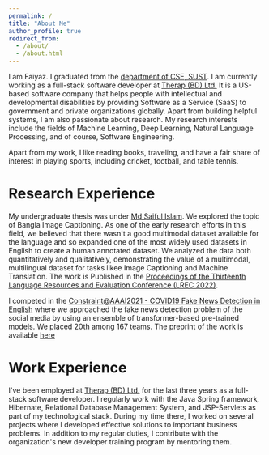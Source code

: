 ```yaml
---
permalink: /
title: "About Me"
author_profile: true
redirect_from: 
  - /about/
  - /about.html
---
```


I am Faiyaz. I graduated from the [department of CSE, SUST](https://www.sust.edu/d/cse). I am currently working as a full-stack software developer at [Therap (BD) Ltd.](https://therapbd.com/) It is a US-based software company that helps people with intellectual and developmental disabilities by providing Software as a Service (SaaS) to government and private organizations globally. Apart from building helpful systems, I am also passionate about research. My research interests include the fields of Machine Learning, Deep Learning, Natural Language Processing, and of course, Software Engineering. 

Apart from my work, I like reading books, traveling, and have a fair share of interest in playing sports, including cricket, football, and table tennis.

Research Experience
======
My undergraduate thesis was under [Md Saiful Islam](https://scholar.google.com/citations?user=tQT0OSAAAAAJ&hl=en). We explored the topic of Bangla Image Captioning. As one of the early research efforts in this field, we believed that there wasn't a good multimodal dataset available for the language and so expanded one of the most widely used datasets in English to create a human annotated dataset. We analyzed the data both quantitatively and qualitatively, demonstrating the value of a multimodal, multilingual dataset for tasks likee Image Captioning and Machine Translation. The work is Published in the [Proceedings of the Thirteenth Language Resources and Evaluation Conference (LREC 2022)](https://aclanthology.org/2022.lrec-1.740/).

I competed in the [Constraint@AAAI2021 - COVID19 Fake News Detection in English](https://competitions.codalab.org/competitions/26655) where we approached the fake news detection problem of the social media by using an ensemble of transformer-based pre-trained models. We placed 20th among 167 teams. The preprint of the work is available [here](https://arxiv.org/abs/2101.12027)

Work Experience
======
I've been employed at [Therap (BD) Ltd.](https://therapbd.com/) for the last three years as a full-stack software developer. I regularly work with the Java Spring framework, Hibernate, Relational Database Management System, and JSP-Servlets as part of my technological stack. During my time there, I worked on several projects where I developed effective solutions to important business problems. In addition to my regular duties, I contribute with the organization's new developer training program by mentoring them.

<!-- Getting started
======
1. Register a GitHub account if you don't have one and confirm your e-mail (required!)
1. Fork [this repository](https://github.com/academicpages/academicpages.github.io) by clicking the "fork" button in the top right. 
1. Go to the repository's settings (rightmost item in the tabs that start with "Code", should be below "Unwatch"). Rename the repository "[your GitHub username].github.io", which will also be your website's URL.
1. Set site-wide configuration and create content & metadata (see below -- also see [this set of diffs](http://archive.is/3TPas) showing what files were changed to set up [an example site](https://getorg-testacct.github.io) for a user with the username "getorg-testacct")
1. Upload any files (like PDFs, .zip files, etc.) to the files/ directory. They will appear at https://[your GitHub username].github.io/files/example.pdf.  
1. Check status by going to the repository settings, in the "GitHub pages" section

Site-wide configuration
------
The main configuration file for the site is in the base directory in [_config.yml](https://github.com/academicpages/academicpages.github.io/blob/master/_config.yml), which defines the content in the sidebars and other site-wide features. You will need to replace the default variables with ones about yourself and your site's github repository. The configuration file for the top menu is in [_data/navigation.yml](https://github.com/academicpages/academicpages.github.io/blob/master/_data/navigation.yml). For example, if you don't have a portfolio or blog posts, you can remove those items from that navigation.yml file to remove them from the header. 

Create content & metadata
------
For site content, there is one markdown file for each type of content, which are stored in directories like _publications, _talks, _posts, _teaching, or _pages. For example, each talk is a markdown file in the [_talks directory](https://github.com/academicpages/academicpages.github.io/tree/master/_talks). At the top of each markdown file is structured data in YAML about the talk, which the theme will parse to do lots of cool stuff. The same structured data about a talk is used to generate the list of talks on the [Talks page](https://academicpages.github.io/talks), each [individual page](https://academicpages.github.io/talks/2012-03-01-talk-1) for specific talks, the talks section for the [CV page](https://academicpages.github.io/cv), and the [map of places you've given a talk](https://academicpages.github.io/talkmap.html) (if you run this [python file](https://github.com/academicpages/academicpages.github.io/blob/master/talkmap.py) or [Jupyter notebook](https://github.com/academicpages/academicpages.github.io/blob/master/talkmap.ipynb), which creates the HTML for the map based on the contents of the _talks directory).

**Markdown generator**

I have also created [a set of Jupyter notebooks](https://github.com/academicpages/academicpages.github.io/tree/master/markdown_generator
) that converts a CSV containing structured data about talks or presentations into individual markdown files that will be properly formatted for the Academic Pages template. The sample CSVs in that directory are the ones I used to create my own personal website at stuartgeiger.com. My usual workflow is that I keep a spreadsheet of my publications and talks, then run the code in these notebooks to generate the markdown files, then commit and push them to the GitHub repository.

How to edit your site's GitHub repository
------
Many people use a git client to create files on their local computer and then push them to GitHub's servers. If you are not familiar with git, you can directly edit these configuration and markdown files directly in the github.com interface. Navigate to a file (like [this one](https://github.com/academicpages/academicpages.github.io/blob/master/_talks/2012-03-01-talk-1.md) and click the pencil icon in the top right of the content preview (to the right of the "Raw | Blame | History" buttons). You can delete a file by clicking the trashcan icon to the right of the pencil icon. You can also create new files or upload files by navigating to a directory and clicking the "Create new file" or "Upload files" buttons. 

Example: editing a markdown file for a talk
![Editing a markdown file for a talk](/images/editing-talk.png)

For more info
------
More info about configuring Academic Pages can be found in [the guide](https://academicpages.github.io/markdown/). The [guides for the Minimal Mistakes theme](https://mmistakes.github.io/minimal-mistakes/docs/configuration/) (which this theme was forked from) might also be helpful. -->
